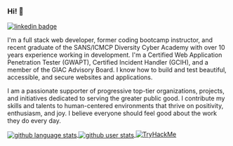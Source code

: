### Hi! 👋

<a href="https://www.linkedin.com/in/rochellealewis/" target="_blank">
  <img src="https://img.shields.io/badge/%20-rochellealewis-black?logo=linkedin&logoColor=ffffff&labelColor=blue" alt="linkedin badge">
</a>

I'm a full stack web developer, former coding bootcamp instructor, and recent graduate of the SANS/ICMCP Diversity Cyber Academy with over 10 years experience working in development. I'm a Certified Web Application Penetration Tester (GWAPT), Certified Incident Handler (GCIH), and a member of the GIAC Advisory Board. I know how to build and test beautiful, accessible, and secure websites and applications.

I am a passionate supporter of progressive top-tier organizations, projects, and initiatives dedicated to serving the greater public good. I contribute my skills and talents to human-centered environments that thrive on positivity, enthusiasm, and joy. I believe everyone should feel good about the work they do every day.

<a href="https://github.com/anuraghazra/github-readme-stats" target="_blank">
  <img align="center" src="https://github-readme-stats.vercel.app/api/top-langs/?username=rochellelewis&theme=radical&layout=compact" alt="github language stats">
</a>
<a href="https://github.com/anuraghazra/github-readme-stats" target="_blank">
  <img align="center" src="https://github-readme-stats.vercel.app/api?username=rochellelewis&count_private=true&show_icons=true&theme=radical" alt="github user stats">
</a>
<a href="https://tryhackme.com/p/spaceburrito187" target="_blank">
  <img src="https://tryhackme-badges.s3.amazonaws.com/spaceburrito187.png" alt="TryHackMe">
</a>
